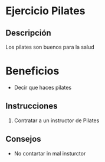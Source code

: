 # Ejercicio Pilates

## Descripción
Los pilates son buenos para la salud

# Beneficios
- Decir que haces pilates

## Instrucciones
1. Contratar a un instructor de Pilates

## Consejos
- No contartar in mal insturctor